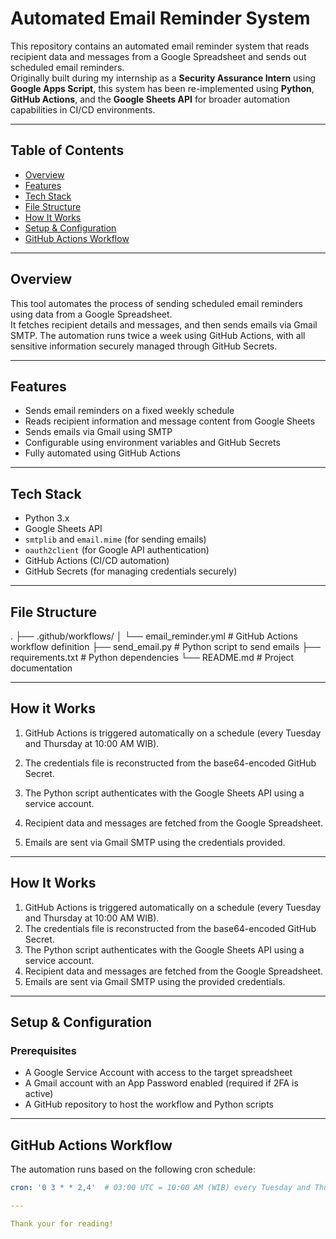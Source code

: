 # Automated Email Reminder System

This repository contains an automated email reminder system that reads recipient data and messages from a Google Spreadsheet and sends out scheduled email reminders.  
Originally built during my internship as a **Security Assurance Intern** using **Google Apps Script**, this system has been re-implemented using **Python**, **GitHub Actions**, and the **Google Sheets API** for broader automation capabilities in CI/CD environments.

---

## Table of Contents

- [Overview](#overview)  
- [Features](#features)  
- [Tech Stack](#tech-stack)  
- [File Structure](#file-structure)  
- [How It Works](#how-it-works)  
- [Setup & Configuration](#setup--configuration)  
- [GitHub Actions Workflow](#github-actions-workflow)  

---

## Overview

This tool automates the process of sending scheduled email reminders using data from a Google Spreadsheet.  
It fetches recipient details and messages, and then sends emails via Gmail SMTP. The automation runs twice a week using GitHub Actions, with all sensitive information securely managed through GitHub Secrets.

---

## Features

- Sends email reminders on a fixed weekly schedule  
- Reads recipient information and message content from Google Sheets  
- Sends emails via Gmail using SMTP  
- Configurable using environment variables and GitHub Secrets  
- Fully automated using GitHub Actions

---

## Tech Stack

- Python 3.x  
- Google Sheets API  
- `smtplib` and `email.mime` (for sending emails)  
- `oauth2client` (for Google API authentication)  
- GitHub Actions (CI/CD automation)  
- GitHub Secrets (for managing credentials securely)

---

## File Structure

.
├── .github/workflows/
│   └── email_reminder.yml    # GitHub Actions workflow definition
├── send_email.py             # Python script to send emails
├── requirements.txt          # Python dependencies
└── README.md                 # Project documentation

---

## How it Works
1. GitHub Actions is triggered automatically on a schedule (every Tuesday and Thursday at 10:00 AM WIB).

2. The credentials file is reconstructed from the base64-encoded GitHub Secret.

3. The Python script authenticates with the Google Sheets API using a service account.

4. Recipient data and messages are fetched from the Google Spreadsheet.

5. Emails are sent via Gmail SMTP using the credentials provided.

---

## How It Works

1. GitHub Actions is triggered automatically on a schedule (every Tuesday and Thursday at 10:00 AM WIB).
2. The credentials file is reconstructed from the base64-encoded GitHub Secret.
3. The Python script authenticates with the Google Sheets API using a service account.
4. Recipient data and messages are fetched from the Google Spreadsheet.
5. Emails are sent via Gmail SMTP using the provided credentials.

---

## Setup & Configuration

### Prerequisites

- A Google Service Account with access to the target spreadsheet  
- A Gmail account with an App Password enabled (required if 2FA is active)  
- A GitHub repository to host the workflow and Python scripts

---

## GitHub Actions Workflow

The automation runs based on the following cron schedule:

```yaml
cron: '0 3 * * 2,4'  # 03:00 UTC = 10:00 AM (WIB) every Tuesday and Thursday

---

Thank your for reading!

